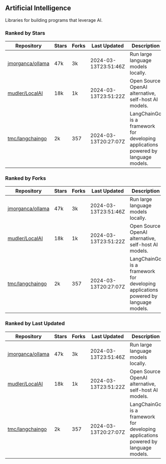 ## Artificial Intelligence

Libraries for building programs that leverage AI.

### Ranked by Stars

| Repository | Stars | Forks | Last Updated | Description | 
|------------|-------|-------|--------------|-------------|
| [jmorganca/ollama](https://github.com/jmorganca/ollama) | 47k | 3k | 2024-03-13T23:51:46Z |  Run large language models locally. |
| [mudler/LocalAI](https://github.com/mudler/LocalAI) | 18k | 1k | 2024-03-13T23:51:22Z |  Open Source OpenAI alternative, self-host AI models. |
| [tmc/langchaingo](https://github.com/tmc/langchaingo) | 2k | 357 | 2024-03-13T20:27:07Z |  LangChainGo is a framework for developing applications powered by language models. |

### Ranked by Forks

| Repository | Stars | Forks | Last Updated | Description | 
|------------|-------|-------|--------------|-------------|
| [jmorganca/ollama](https://github.com/jmorganca/ollama) | 47k | 3k | 2024-03-13T23:51:46Z |  Run large language models locally. |
| [mudler/LocalAI](https://github.com/mudler/LocalAI) | 18k | 1k | 2024-03-13T23:51:22Z |  Open Source OpenAI alternative, self-host AI models. |
| [tmc/langchaingo](https://github.com/tmc/langchaingo) | 2k | 357 | 2024-03-13T20:27:07Z |  LangChainGo is a framework for developing applications powered by language models. |

### Ranked by Last Updated

| Repository | Stars | Forks | Last Updated | Description | 
|------------|-------|-------|--------------|-------------|
| [jmorganca/ollama](https://github.com/jmorganca/ollama) | 47k | 3k | 2024-03-13T23:51:46Z |  Run large language models locally. |
| [mudler/LocalAI](https://github.com/mudler/LocalAI) | 18k | 1k | 2024-03-13T23:51:22Z |  Open Source OpenAI alternative, self-host AI models. |
| [tmc/langchaingo](https://github.com/tmc/langchaingo) | 2k | 357 | 2024-03-13T20:27:07Z |  LangChainGo is a framework for developing applications powered by language models. |

